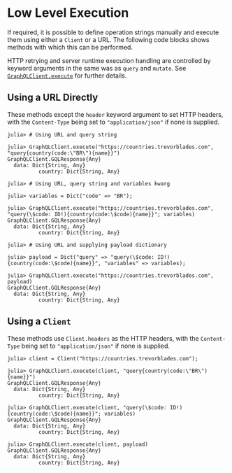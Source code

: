 # Low Level Execution

If required, it is possible to define operation strings manually and execute them using either a `Client` or a URL. The following code blocks shows  methods with which this can be performed.

HTTP retrying and server runtime execution handling are controlled by keyword arguments in the same was as `query` and `mutate`. See [`GraphQLClient.execute`](@ref) for further details.
## Using a URL Directly

These methods except the `header` keyword argument to set HTTP headers, with the `Content-Type` being set to `"application/json"` if none is supplied.

```jldoctest execute; setup=:(using GraphQLClient)
julia> # Using URL and query string

julia> GraphQLClient.execute("https://countries.trevorblades.com", "query{country(code:\"BR\"){name}}")
GraphQLClient.GQLResponse{Any}
  data: Dict{String, Any}
          country: Dict{String, Any}

julia> # Using URL, query string and variables kwarg

julia> variables = Dict("code" => "BR");

julia> GraphQLClient.execute("https://countries.trevorblades.com", "query(\$code: ID!){country(code:\$code){name}}"; variables)
GraphQLClient.GQLResponse{Any}
  data: Dict{String, Any}
          country: Dict{String, Any}

julia> # Using URL and supplying payload dictionary

julia> payload = Dict("query" => "query(\$code: ID!){country(code:\$code){name}}", "variables" => variables);

julia> GraphQLClient.execute("https://countries.trevorblades.com", payload)
GraphQLClient.GQLResponse{Any}
  data: Dict{String, Any}
          country: Dict{String, Any}

```

## Using a `Client`

These methods use `Client.headers` as the HTTP headers, with the `Content-Type` being set to `"application/json"` if none is supplied.

```jldoctest execute
julia> client = Client("https://countries.trevorblades.com");

julia> GraphQLClient.execute(client, "query{country(code:\"BR\"){name}}")
GraphQLClient.GQLResponse{Any}
  data: Dict{String, Any}
          country: Dict{String, Any}

julia> GraphQLClient.execute(client, "query(\$code: ID!){country(code:\$code){name}}"; variables)
GraphQLClient.GQLResponse{Any}
  data: Dict{String, Any}
          country: Dict{String, Any}

julia> GraphQLClient.execute(client, payload)
GraphQLClient.GQLResponse{Any}
  data: Dict{String, Any}
          country: Dict{String, Any}
```